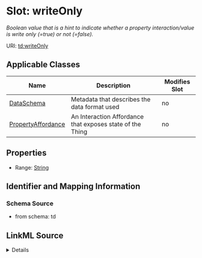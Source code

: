 

# Slot: writeOnly


_Boolean value that is a hint to indicate whether a property interaction/value is write only (=true) or not (=false)._



URI: [td:writeOnly](https://www.w3.org/2019/wot/td#writeOnly)



<!-- no inheritance hierarchy -->





## Applicable Classes

| Name | Description | Modifies Slot |
| --- | --- | --- |
| [DataSchema](DataSchema.md) | Metadata that describes the data format used |  no  |
| [PropertyAffordance](PropertyAffordance.md) | An Interaction Affordance that exposes state of the Thing |  no  |







## Properties

* Range: [String](String.md)





## Identifier and Mapping Information







### Schema Source


* from schema: td




## LinkML Source

<details>
```yaml
name: writeOnly
description: Boolean value that is a hint to indicate whether a property interaction/value
  is write only (=true) or not (=false).
from_schema: td
rank: 1000
alias: writeOnly
owner: DataSchema
domain_of:
- DataSchema
range: string

```
</details>